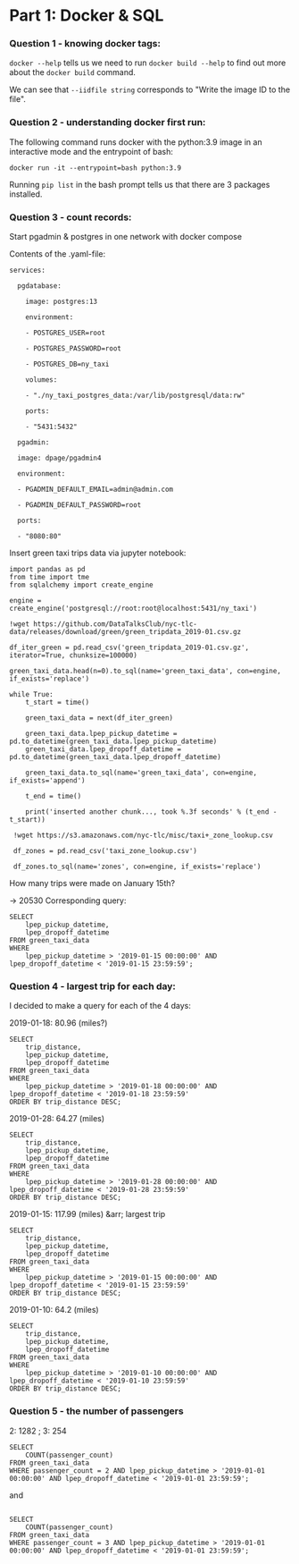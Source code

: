 # Part 1: Docker & SQL

### Question 1 - knowing docker tags:

`docker --help` tells us we need to run `docker build --help` to find out more about the `docker build` command.

We can see that  `--iidfile string` corresponds to "Write the image ID to the file".


### Question 2 - understanding docker first run:

The following command runs docker with the python:3.9 image in an interactive mode and the entrypoint of bash:

`docker run -it --entrypoint=bash python:3.9`

Running `pip list` in the bash prompt tells us that there are 3 packages installed.


### Question 3 - count records:

Start pgadmin & postgres in one network with docker compose

Contents of the .yaml-file:
```
services:

  pgdatabase:
  
    image: postgres:13
    
    environment:
    
    - POSTGRES_USER=root
    
    - POSTGRES_PASSWORD=root
    
    - POSTGRES_DB=ny_taxi
    
    volumes:
    
    - "./ny_taxi_postgres_data:/var/lib/postgresql/data:rw"
    
    ports:
    
    - "5431:5432"
  
  pgadmin:
  
  image: dpage/pgadmin4
  
  environment:
  
  - PGADMIN_DEFAULT_EMAIL=admin@admin.com
  
  - PGADMIN_DEFAULT_PASSWORD=root
  
  ports:
  
  - "8080:80"
```

Insert green taxi trips data via jupyter notebook:

```
import pandas as pd
from time import tme
from sqlalchemy import create_engine

engine = create_engine('postgresql://root:root@localhost:5431/ny_taxi')

!wget https://github.com/DataTalksClub/nyc-tlc-data/releases/download/green/green_tripdata_2019-01.csv.gz

df_iter_green = pd.read_csv('green_tripdata_2019-01.csv.gz', iterator=True, chunksize=100000)

green_taxi_data.head(n=0).to_sql(name='green_taxi_data', con=engine, if_exists='replace')

while True:
    t_start = time()

    green_taxi_data = next(df_iter_green)
    
    green_taxi_data.lpep_pickup_datetime = pd.to_datetime(green_taxi_data.lpep_pickup_datetime)
    green_taxi_data.lpep_dropoff_datetime = pd.to_datetime(green_taxi_data.lpep_dropoff_datetime)
    
    green_taxi_data.to_sql(name='green_taxi_data', con=engine, if_exists='append')
    
    t_end = time()
    
    print('inserted another chunk..., took %.3f seconds' % (t_end - t_start))
 
 !wget https://s3.amazonaws.com/nyc-tlc/misc/taxi+_zone_lookup.csv
 
 df_zones = pd.read_csv('taxi_zone_lookup.csv')
 
 df_zones.to_sql(name='zones', con=engine, if_exists='replace')
```

How many trips were made on January 15th?

&rarr; 20530
Corresponding query:

```
SELECT
	lpep_pickup_datetime,
	lpep_dropoff_datetime
FROM green_taxi_data 
WHERE 
	lpep_pickup_datetime > '2019-01-15 00:00:00' AND lpep_dropoff_datetime < '2019-01-15 23:59:59';

```

### Question 4 - largest trip for each day:

I decided to make a query for each of the 4 days:

2019-01-18: 80.96 (miles?)
```
SELECT
	trip_distance,
	lpep_pickup_datetime,
	lpep_dropoff_datetime
FROM green_taxi_data 
WHERE 
	lpep_pickup_datetime > '2019-01-18 00:00:00' AND lpep_dropoff_datetime < '2019-01-18 23:59:59'
ORDER BY trip_distance DESC;
```
2019-01-28: 64.27 (miles)
```
SELECT
	trip_distance,
	lpep_pickup_datetime,
	lpep_dropoff_datetime
FROM green_taxi_data 
WHERE 
	lpep_pickup_datetime > '2019-01-28 00:00:00' AND lpep_dropoff_datetime < '2019-01-28 23:59:59'
ORDER BY trip_distance DESC;
```

2019-01-15: 117.99 (miles) &arr; largest trip
```
SELECT
	trip_distance,
	lpep_pickup_datetime,
	lpep_dropoff_datetime
FROM green_taxi_data 
WHERE 
	lpep_pickup_datetime > '2019-01-15 00:00:00' AND lpep_dropoff_datetime < '2019-01-15 23:59:59'
ORDER BY trip_distance DESC;
```

2019-01-10: 64.2 (miles)

```
SELECT
	trip_distance,
	lpep_pickup_datetime,
	lpep_dropoff_datetime
FROM green_taxi_data 
WHERE 
	lpep_pickup_datetime > '2019-01-10 00:00:00' AND lpep_dropoff_datetime < '2019-01-10 23:59:59'
ORDER BY trip_distance DESC;
```


### Question 5 - the number of passengers


2: 1282 ; 3: 254

```
SELECT
	COUNT(passenger_count)
FROM green_taxi_data
WHERE passenger_count = 2 AND lpep_pickup_datetime > '2019-01-01 00:00:00' AND lpep_dropoff_datetime < '2019-01-01 23:59:59';
```
and 

``` 

SELECT
	COUNT(passenger_count)
FROM green_taxi_data
WHERE passenger_count = 3 AND lpep_pickup_datetime > '2019-01-01 00:00:00' AND lpep_dropoff_datetime < '2019-01-01 23:59:59';
```




